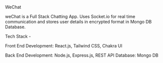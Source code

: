 WeChat

weChat is a Full Stack Chatting App. Uses Socket.io for real time communication and stores user details in encrypted format in Mongo DB Database.

Tech Stack -

Front End Development: React.js, Tailwind CSS, Chakra UI

Back End Development: Node.js, Express.js, REST API
Database: Mongo DB
